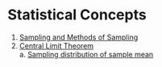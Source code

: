 # Statistical Concepts

1. [Sampling and Methods of Sampling](https://www.youtube.com/watch?v=be9e-Q-jC-0)
2. [Central Limit Theorem](https://www.youtube.com/watch?v=JNm3M9cqWyc)  
      a. [Sampling distribution of sample mean](https://www.youtube.com/watch?v=FXZ2O1Lv-KE#t=3.367229)
